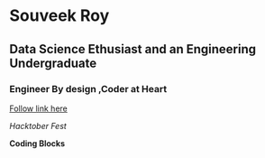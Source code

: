 # Souveek Roy

## Data Science Ethusiast and an Engineering Undergraduate

### Engineer By design ,Coder at Heart




[Follow link here](https://www.linkedin.com/in/souveek-roy-9a07a4147/)



_Hacktober Fest_

**Coding Blocks**

